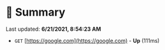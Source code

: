 # 📖 Summary
Last updated: **6/21/2021, 8:54:23 AM**

- `GET` [https://google.com](https://google.com) - **Up** (111ms)
